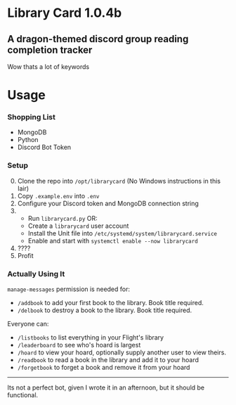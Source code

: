 # Library Card 1.0.4b

## A dragon-themed discord group reading completion tracker
Wow thats a lot of keywords


# Usage

### Shopping List
- MongoDB
- Python
- Discord Bot Token

### Setup
0. Clone the repo into `/opt/librarycard` (No Windows instructions in this lair)
1. Copy `.example.env` into `.env`
2. Configure your Discord token and MongoDB connection string
3. 
    - Run `librarycard.py` OR:
    - Create a `librarycard` user account
    - Install the Unit file into `/etc/systemd/system/librarycard.service`
    - Enable and start with `systemctl enable --now librarycard`
4. ????
5. Profit

### Actually Using It

`manage-messages` permission is needed for:
  - `/addbook` to add your first book to the library. Book title required.
  - `/delbook` to destroy a book to the library. Book title required.
  
Everyone can:
  - `/listbooks` to list everything in your Flight's library
  - `/leaderboard` to see who's hoard is largest
  - `/hoard` to view your hoard, optionally supply another user to view theirs.
  - `/readbook` to read a book in the library and add it to your hoard
  - `/forgetbook` to forget a book and remove it from your hoard


***

Its not a perfect bot, given I wrote it in an afternoon, but it should be functional.